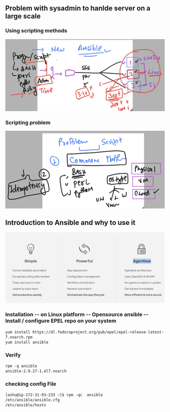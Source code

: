 ## Problem with sysadmin to hanlde server on a large scale 

### Using scripting methods 

<img src="scr.png">

### Scripting problem 

<img src="scr1.png">

## Introduction to Ansible and why to use it 

<img src="ansible1.png">

### Installation -- on Linux platform -- Opensource ansible -- Install / configure EPEL repo on your system 

```
yum install https://dl.fedoraproject.org/pub/epel/epel-release-latest-7.noarch.rpm
yum install ansible
```

### Verify 

```
rpm -q ansible
ansible-2.9.27-1.el7.noarch
```
### checking config File 

```
[ashu@ip-172-31-93-233 ~]$ rpm -qc  ansible
/etc/ansible/ansible.cfg
/etc/ansible/hosts
```
